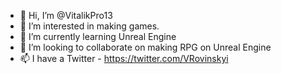 - 👋 Hi, I’m @VitalikPro13
- 👀 I’m interested in making games.
- 🌱 I’m currently learning Unreal Engine
- 💞️ I’m looking to collaborate on making RPG on Unreal Engine
- 📫 I have a Twitter - https://twitter.com/VRovinskyi
<!---
VitalikPro13/VitalikPro13 is a ✨ special ✨ repository because its `README.md` (this file) appears on your GitHub profile.
You can click the Preview link to take a look at your changes.
--->
